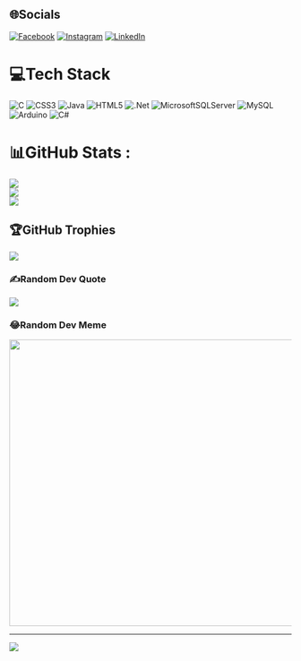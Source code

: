 
## 🌐Socials
[![Facebook](https://img.shields.io/badge/Facebook-%231877F2.svg?logo=Facebook&logoColor=white)]([https://facebook.com/https://www.facebook.com/profile.php?id=100012189362223](https://www.facebook.com/profile.php?id=100012189362223)) [![Instagram](https://img.shields.io/badge/Instagram-%23E4405F.svg?logo=Instagram&logoColor=white)](https://instagram.com/http://www.instagram.com/tuanvu_it99) [![LinkedIn](https://img.shields.io/badge/LinkedIn-%230077B5.svg?logo=linkedin&logoColor=white)](https://linkedin.com/in/https://www.linkedin.com/in/devmrvu113/) 

# 💻Tech Stack
![C](https://img.shields.io/badge/c-%2300599C.svg?style=for-the-badge&logo=c&logoColor=white) ![CSS3](https://img.shields.io/badge/css3-%231572B6.svg?style=for-the-badge&logo=css3&logoColor=white) ![Java](https://img.shields.io/badge/java-%23ED8B00.svg?style=for-the-badge&logo=java&logoColor=white) ![HTML5](https://img.shields.io/badge/html5-%23E34F26.svg?style=for-the-badge&logo=html5&logoColor=white) ![.Net](https://img.shields.io/badge/.NET-5C2D91?style=for-the-badge&logo=.net&logoColor=white) ![MicrosoftSQLServer](https://img.shields.io/badge/Microsoft%20SQL%20Sever-CC2927?style=for-the-badge&logo=microsoft%20sql%20server&logoColor=white) ![MySQL](https://img.shields.io/badge/mysql-%2300f.svg?style=for-the-badge&logo=mysql&logoColor=white) ![Arduino](https://img.shields.io/badge/-Arduino-00979D?style=for-the-badge&logo=Arduino&logoColor=white) ![C#](https://img.shields.io/badge/c%23-%23239120.svg?style=for-the-badge&logo=c-sharp&logoColor=white)
# 📊GitHub Stats :
![](https://github-readme-stats.vercel.app/api?username=Vunt369&theme=radical&hide_border=false&include_all_commits=false&count_private=false)<br/>
![](https://github-readme-streak-stats.herokuapp.com/?user=Vunt369&theme=radical&hide_border=false)<br/>
![](https://github-readme-stats.vercel.app/api/top-langs/?username=Vunt369&theme=radical&hide_border=false&include_all_commits=false&count_private=false&layout=compact)

## 🏆GitHub Trophies
![](https://github-trophies.vercel.app/?username=Vunt369&theme=radical&no-frame=false&no-bg=false&margin-w=4)

### ✍️Random Dev Quote
![](https://quotes-github-readme.vercel.app/api?type=horizontal&theme=radical)

### 😂Random Dev Meme
<img src="https://random-memer.herokuapp.com/" width="512px"/>

---
[![](https://visitcount.itsvg.in/api?id=Vunt369&icon=0&color=0)](https://visitcount.itsvg.in)
